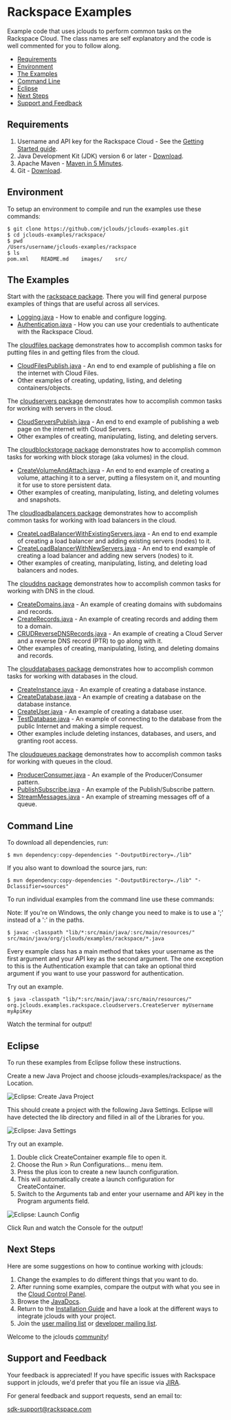# Rackspace Examples
Example code that uses jclouds to perform common tasks on the Rackspace Cloud. The class names are self explanatory and the code is well commented for you to follow along.

- [Requirements](#requirements)
- [Environment](#environment)
- [The Examples](#the-examples)
- [Command Line](#command-line)
- [Eclipse](#eclipse)
- [Next Steps](#next-steps)
- [Support and Feedback](#support-and-feedback)

## Requirements

1. Username and API key for the Rackspace Cloud - See the [Getting Started guide](http://www.jclouds.org/documentation/quickstart/rackspace/).
1. Java Development Kit (JDK) version 6 or later - [Download](http://www.oracle.com/technetwork/java/javase/downloads/index.html).
1. Apache Maven - [Maven in 5 Minutes](http://maven.apache.org/guides/getting-started/maven-in-five-minutes.html).
1. Git - [Download](http://git-scm.com/downloads).

## Environment
To setup an environment to compile and run the examples use these commands:

```
$ git clone https://github.com/jclouds/jclouds-examples.git
$ cd jclouds-examples/rackspace/
$ pwd
/Users/username/jclouds-examples/rackspace
$ ls
pom.xml    README.md    images/    src/
```

## The Examples

Start with the [rackspace package](https://github.com/jclouds/jclouds-examples/tree/master/rackspace/src/main/java/org/jclouds/examples/rackspace). There you will find general purpose examples of things that are useful across all services.

  * [Logging.java](https://github.com/jclouds/jclouds-examples/blob/master/rackspace/src/main/java/org/jclouds/examples/rackspace/Logging.java) - How to enable and configure logging.
  * [Authentication.java](https://github.com/jclouds/jclouds-examples/blob/master/rackspace/src/main/java/org/jclouds/examples/rackspace/Authentication.java) - How you can use your credentials to authenticate with the Rackspace Cloud.

The [cloudfiles package](https://github.com/jclouds/jclouds-examples/tree/master/rackspace/src/main/java/org/jclouds/examples/rackspace/cloudfiles) demonstrates how to accomplish common tasks for putting files in and getting files from the cloud.

  * [CloudFilesPublish.java](https://github.com/jclouds/jclouds-examples/blob/master/rackspace/src/main/java/org/jclouds/examples/rackspace/cloudfiles/CloudFilesPublish.java) - An end to end example of publishing a file on the internet with Cloud Files.
  * Other examples of creating, updating, listing, and deleting containers/objects.

The [cloudservers package](https://github.com/jclouds/jclouds-examples/tree/master/rackspace/src/main/java/org/jclouds/examples/rackspace/cloudservers) demonstrates how to accomplish common tasks for working with servers in the cloud.  

  * [CloudServersPublish.java](https://github.com/jclouds/jclouds-examples/blob/master/rackspace/src/main/java/org/jclouds/examples/rackspace/cloudservers/CloudServersPublish.java) - An end to end example of publishing a web page on the internet with Cloud Servers.
  * Other examples of creating, manipulating, listing, and deleting servers.

The [cloudblockstorage package](https://github.com/jclouds/jclouds-examples/tree/master/rackspace/src/main/java/org/jclouds/examples/rackspace/cloudblockstorage) demonstrates how to accomplish common tasks for working with block storage (aka volumes) in the cloud.  

  * [CreateVolumeAndAttach.java](https://github.com/jclouds/jclouds-examples/blob/master/rackspace/src/main/java/org/jclouds/examples/rackspace/cloudblockstorage/CreateVolumeAndAttach.java) - An end to end example of creating a volume, attaching it to a server, putting a filesystem on it, and mounting it for use to store persistent data.
  * Other examples of creating, manipulating, listing, and deleting volumes and snapshots.

The [cloudloadbalancers package](https://github.com/jclouds/jclouds-examples/tree/master/rackspace/src/main/java/org/jclouds/examples/rackspace/cloudloadbalancers) demonstrates how to accomplish common tasks for working with load balancers in the cloud.  

  * [CreateLoadBalancerWithExistingServers.java](https://github.com/jclouds/jclouds-examples/blob/master/rackspace/src/main/java/org/jclouds/examples/rackspace/cloudloadbalancers/CreateLoadBalancerWithExistingServers.java) - An end to end example of creating a load balancer and adding existing servers (nodes) to it.
  * [CreateLoadBalancerWithNewServers.java](https://github.com/jclouds/jclouds-examples/blob/master/rackspace/src/main/java/org/jclouds/examples/rackspace/cloudloadbalancers/CreateLoadBalancerWithNewServers.java) - An end to end example of creating a load balancer and adding new servers (nodes) to it.
  * Other examples of creating, manipulating, listing, and deleting load balancers and nodes.

The [clouddns package](https://github.com/jclouds/jclouds-examples/tree/master/rackspace/src/main/java/org/jclouds/examples/rackspace/clouddns) demonstrates how to accomplish common tasks for working with DNS in the cloud.  

  * [CreateDomains.java](https://github.com/jclouds/jclouds-examples/blob/master/rackspace/src/main/java/org/jclouds/examples/rackspace/clouddns/CreateDomains.java) - An example of creating domains with subdomains and records.
  * [CreateRecords.java](https://github.com/jclouds/jclouds-examples/blob/master/rackspace/src/main/java/org/jclouds/examples/rackspace/clouddns/CreateRecords.java) - An example of creating records and adding them to a domain.
  * [CRUDReverseDNSRecords.java](https://github.com/jclouds/jclouds-examples/blob/master/rackspace/src/main/java/org/jclouds/examples/rackspace/clouddns/CRUDReverseDNSRecords.java) - An example of creating a Cloud Server and a reverse DNS record (PTR) to go along with it.
  * Other examples of creating, manipulating, listing, and deleting domains and records.

The [clouddatabases package](https://github.com/jclouds/jclouds-examples/tree/master/rackspace/src/main/java/org/jclouds/examples/rackspace/clouddatabases) demonstrates how to accomplish common tasks for working with databases in the cloud.  

  * [CreateInstance.java](https://github.com/jclouds/jclouds-examples/blob/master/rackspace/src/main/java/org/jclouds/examples/rackspace/clouddatabases/CreateInstance.java) - An example of creating a database instance.
  * [CreateDatabase.java](https://github.com/jclouds/jclouds-examples/blob/master/rackspace/src/main/java/org/jclouds/examples/rackspace/clouddatabases/CreateDatabase.java) - An example of creating a database on the database instance.
  * [CreateUser.java](https://github.com/jclouds/jclouds-examples/blob/master/rackspace/src/main/java/org/jclouds/examples/rackspace/clouddatabases/CreateUser.java) - An example of creating a database user.
  * [TestDatabase.java](https://github.com/jclouds/jclouds-examples/blob/master/rackspace/src/main/java/org/jclouds/examples/rackspace/clouddatabases/TestDatabase.java) - An example of connecting to the database from the public Internet and making a simple request.
  * Other examples include deleting instances, databases, and users, and granting root access.

The [cloudqueues package](https://github.com/jclouds/jclouds-examples/tree/master/rackspace/src/main/java/org/jclouds/examples/rackspace/cloudqueues) demonstrates how to accomplish common tasks for working with queues in the cloud.

  * [ProducerConsumer.java](https://github.com/jclouds/jclouds-examples/blob/master/rackspace/src/main/java/org/jclouds/examples/rackspace/cloudqueues/ProducerConsumer.java) - An example of the Producer/Consumer pattern.
  * [PublishSubscribe.java](https://github.com/jclouds/jclouds-examples/blob/master/rackspace/src/main/java/org/jclouds/examples/rackspace/cloudqueues/PublishSubscribe.java) - An example of the Publish/Subscribe pattern.
  * [StreamMessages.java](https://github.com/jclouds/jclouds-examples/blob/master/rackspace/src/main/java/org/jclouds/examples/rackspace/cloudqueues/StreamMessages.java) - An example of streaming messages off of a queue.

## Command Line

To download all dependencies, run:

```
$ mvn dependency:copy-dependencies "-DoutputDirectory=./lib"
```

If you also want to download the source jars, run:

```
$ mvn dependency:copy-dependencies "-DoutputDirectory=./lib" "-Dclassifier=sources"
```

To run individual examples from the command line use these commands:

Note: If you're on Windows, the only change you need to make is to use a ';' instead of a ':' in the paths.

```
$ javac -classpath "lib/*:src/main/java/:src/main/resources/" src/main/java/org/jclouds/examples/rackspace/*.java
```

Every example class has a main method that takes your username as the first argument and your API key as the second argument. The one exception to this is the Authentication example that can take an optional third argument if you want to use your password for authentication.

Try out an example.

```
$ java -classpath "lib/*:src/main/java/:src/main/resources/" org.jclouds.examples.rackspace.cloudservers.CreateServer myUsername myApiKey
```
Watch the terminal for output!

## Eclipse
To run these examples from Eclipse follow these instructions.

Create a new Java Project and choose jclouds-examples/rackspace/ as the Location.

![Eclipse: Create Java Project](https://raw.github.com/jclouds/jclouds-examples/master/rackspace/images/Eclipse1.png "Eclipse: Create Java Project")

This should create a project with the following Java Settings. Eclipse will have detected the lib directory and filled in all of the Libraries for you.

![Eclipse: Java Settings](https://raw.github.com/jclouds/jclouds-examples/master/rackspace/images/Eclipse2.png "Eclipse: Java Settings")

Try out an example.

1. Double click CreateContainer example file to open it.
1. Choose the Run > Run Configurations... menu item.
1. Press the plus icon to create a new launch configuration.
1. This will automatically create a launch configuration for CreateContainer.
1. Switch to the Arguments tab and enter your username and API key in the Program arguments field.

![Eclipse: Launch Config](https://raw.github.com/jclouds/jclouds-examples/master/rackspace/images/Eclipse3.png "Eclipse: Launch Config")

Click Run and watch the Console for the output!

## Next Steps

Here are some suggestions on how to continue working with jclouds:

1. Change the examples to do different things that you want to do.
1. After running some examples, compare the output with what you see in the [Cloud Control Panel](https://mycloud.rackspace.com/).
1. Browse the [JavaDocs](http://javadocs.jclouds.cloudbees.net/).
1. Return to the [Installation Guide](http://jclouds.apache.org/start/install/) and have a look at the different ways to integrate jclouds with your project.
1. Join the [user mailing list](http://www.mail-archive.com/user@jclouds.apache.org/) or [developer mailing list](http://www.mail-archive.com/dev@jclouds.apache.org/).

Welcome to the jclouds [community](http://jclouds.apache.org/community/)!

## Support and Feedback

Your feedback is appreciated! If you have specific issues with Rackspace support in jclouds, we'd prefer that you file an issue via [JIRA](https://issues.apache.org/jira/browse/JCLOUDS).

For general feedback and support requests, send an email to:

[sdk-support@rackspace.com](mailto:sdk-support@rackspace.com)
